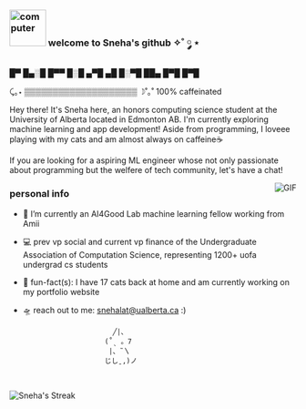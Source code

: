 ### <a href="https://emoji.gg/emoji/3958-computer"><img src="https://cdn3.emoji.gg/emojis/3958-computer.gif" width="64px" height="64px" alt="computer"></a> welcome to Sneha's github ✧˚ ༘ ⋆
█▀ █▄░█ █▀▀ █░█ ▄▀█
▄█ █░▀█ ██▄ █▀█ █▀█

⤹｡⋆ ▒▒▒▒▒▒▒▒▒▒▒▒▒▒▒▒▒▒▒▒ ☽˚｡˚ 100% caffeinated
<br />

Hey there! It's Sneha here, an honors computing science student at the University of Alberta located in Edmonton AB.  I'm currently exploring machine learning and app development! Aside from programming, I loveee playing with my cats and am almost always on caffeine☕️ 


If you are looking for a aspiring ML engineer whose not only passionate about programming but the welfere of tech community, let's have a chat!

 <img align="right" alt="GIF" src="https://media.giphy.com/media/v1.Y2lkPTc5MGI3NjExbDE1aDJod3U1eWJyaG54OXFsZXNlcXd0b3hzbTZvOW9vamZ5cjd3OSZlcD12MV9pbnRlcm5hbF9naWZfYnlfaWQmY3Q9Zw/lkceXNDw4Agryfrwz8/giphy.gif" />

<h3>personal info</h3>

- 👾 I’m currently an AI4Good Lab machine learning fellow working from Amii
- 💻 prev vp social and current vp finance of the Undergraduate Association of Computation Science, representing 1200+ uofa undergrad cs students
- 💫 fun-fact(s): I have 17 cats back at home and am currently working on my portfolio website 
- 🛸 reach out to me: snehalat@ualberta.ca :)

                            ╱|、
                          (˚ˎ 。7  
                           |、˜〵          
                          じしˍ,)ノ
<br />

![Sneha's Streak](https://github-readme-streak-stats.herokuapp.com/?user=snoopyygeek&theme=radical&hide_border=false)

<!---
reinesana/reinesana is a ✨ special ✨ repository because its `README.md` (this file) appears on your GitHub profile.
You can click the Preview link to take a look at your changes.
--->
